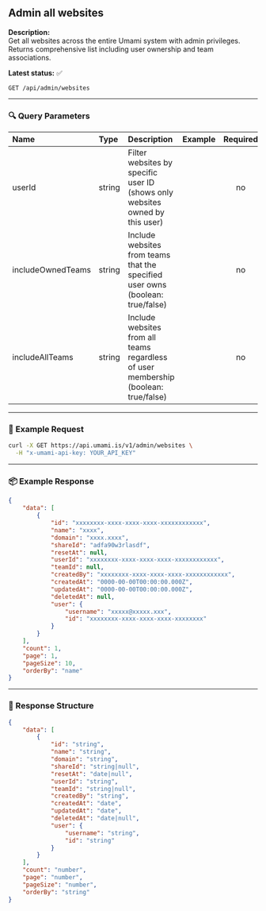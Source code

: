 ## Admin all websites
<!-- testable: true -->
<!-- expectedStatus: 200 -->
**Description:**  
Get all websites across the entire Umami system with admin privileges.
Returns comprehensive list including user ownership and team associations.

**Latest status:** <!--status-->✅<!--status-end-->

```
GET /api/admin/websites
```
---

### 🔍 Query Parameters
| Name               | Type              | Description                                                 | Example             | Required |
| :----------------- | :---------------- | :---------------------------------------------------------- | :------------------ | :------: |
| userId             | string            | Filter websites by specific user ID (shows only websites owned by this user) |                     | no       |
| includeOwnedTeams  | string            | Include websites from teams that the specified user owns (boolean: true/false) |                     | no       |
| includeAllTeams    | string            | Include websites from all teams regardless of user membership (boolean: true/false) |                     | no       |

---

### 🔁 Example Request
```bash
curl -X GET https://api.umami.is/v1/admin/websites \
  -H "x-umami-api-key: YOUR_API_KEY"
```
---

### 📦 Example Response
```json
{
    "data": [
        {
            "id": "xxxxxxxx-xxxx-xxxx-xxxx-xxxxxxxxxxxx",
            "name": "xxxx",
            "domain": "xxxx.xxxx",
            "shareId": "adfa90w3rlasdf",
            "resetAt": null,
            "userId": "xxxxxxxx-xxxx-xxxx-xxxx-xxxxxxxxxxxx",
            "teamId": null,
            "createdBy": "xxxxxxxx-xxxx-xxxx-xxxx-xxxxxxxxxxxx",
            "createdAt": "0000-00-00T00:00:00.000Z",
            "updatedAt": "0000-00-00T00:00:00.000Z",
            "deletedAt": null,
            "user": {
                "username": "xxxxx@xxxxx.xxx",
                "id": "xxxxxxxx-xxxx-xxxx-xxxx-xxxxxxxx"
            }
        }
    ],
    "count": 1,
    "page": 1,
    "pageSize": 10,
    "orderBy": "name"
}
```

---

### 📘 Response Structure
```json
{
    "data": [
        {
            "id": "string",
            "name": "string",
            "domain": "string",
            "shareId": "string|null",
            "resetAt": "date|null",
            "userId": "string",
            "teamId": "string|null",
            "createdBy": "string",
            "createdAt": "date",
            "updatedAt": "date",
            "deletedAt": "date|null",
            "user": {
                "username": "string",
                "id": "string"
            }
        }
    ],
    "count": "number",
    "page": "number",
    "pageSize": "number",
    "orderBy": "string"
}
```